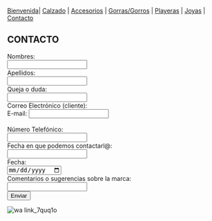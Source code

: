 [Bienvenida](./index.md)| [Calzado](./calzado.md) | [Accesorios](./accesorios.md) | [Gorras/Gorros](./gorras.md) | [Playeras](./playeras.md) | [Joyas](./joyas.md) | [Contacto](./contacto.md)


## CONTACTO

<form action="/action_page.php" method="post">
  <label for="name"> Nombres:</label><br>
  <input type="text" id="name" name="name" value=""><br>
  <label for="lname">Apellidos:</label><br>
  <input type="text" id="lname" name="lname" value=""><br>
  <label for="name"> Queja o duda:</label><br>
  <input type="text" id="complaint" name="complaint" value=""><br>    
  <label for="name"> Correo Electrónico (cliente):</label><br>
  E-mail: <input type="text" name="email"><br><br>
  <label for="name"> Número Telefónico:</label><br>
  <input type="text" id="number" name="number" value=""><br>
  <label for="name"> Fecha en que podemos contactarl@:</label><br>
  <input type="text" id="date" name="date" value=""><br>
  <label for="date">Fecha:</label><br>
  <input type="date" id="date" name="date"><br>
  <label for="name"> Comentarios o sugerencias sobre la marca:</label><br>
  <input type="text" id="comments" name="comments" value=""><br>
  <input type="submit" value="Enviar">
</form>

![wa link_7quq1o](https://user-images.githubusercontent.com/99769777/158529713-3e130969-9838-4308-874e-116f1ab3f252.png)
